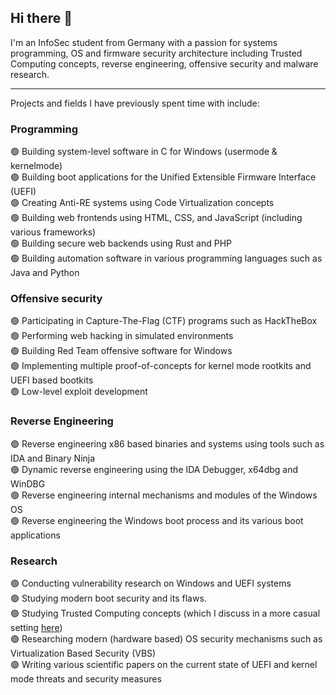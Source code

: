 ## Hi there 👋

I'm an InfoSec student from Germany with a passion for systems programming, OS and firmware security architecture including Trusted Computing concepts, reverse engineering, offensive security and malware research.  

<hr>

Projects and fields I have previously spent time with include:

### Programming
🟢 Building system-level software in C for Windows (usermode & kernelmode)  
🟢 Building boot applications for the Unified Extensible Firmware Interface (UEFI)  
🟢 Creating Anti-RE systems using Code Virtualization concepts      
🟢 Building web frontends using HTML, CSS, and JavaScript (including various frameworks)  
🟢 Building secure web backends using Rust and PHP   
🟢 Building automation software in various programming languages such as Java and Python  

### Offensive security
🟢 Participating in Capture-The-Flag (CTF) programs such as HackTheBox  
🟢 Performing web hacking in simulated environments  
🟢 Building Red Team offensive software for Windows  
🟢 Implementing multiple proof-of-concepts for kernel mode rootkits and UEFI based bootkits  
🟢 Low-level exploit development  

### Reverse Engineering
🟢 Reverse engineering x86 based binaries and systems using tools such as IDA and Binary Ninja  
🟢 Dynamic reverse engineering using the IDA Debugger, x64dbg and WinDBG  
🟢 Reverse engineering internal mechanisms and modules of the Windows OS  
🟢 Reverse engineering the Windows boot process and its various boot applications  

### Research
🟢 Conducting vulnerability research on Windows and UEFI systems  
🟢 Studying modern boot security and its flaws.  
🟢 Studying Trusted Computing concepts (which I discuss in a more casual setting [here](https://never-unsealed.gitbook.io/blog))  
🟢 Researching modern (hardware based) OS security mechanisms such as Virtualization Based Security (VBS)  
🟢 Writing various scientific papers on the current state of UEFI and kernel mode threats and security measures  

<!--
**never-unsealed/never-unsealed** is a ✨ _special_ ✨ repository because its `README.md` (this file) appears on your GitHub profile.

Here are some ideas to get you started:

- 🔭 I’m currently working on ...
- 🌱 I’m currently learning ...
- 👯 I’m looking to collaborate on ...
- 🤔 I’m looking for help with ...
- 💬 Ask me about ...
- 📫 How to reach me: ...
- 😄 Pronouns: ...
- ⚡ Fun fact: ...
-->
